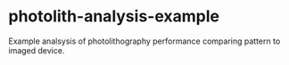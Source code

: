 # photolith-analysis-example
Example analsysis of photolithography performance comparing pattern to imaged device.
